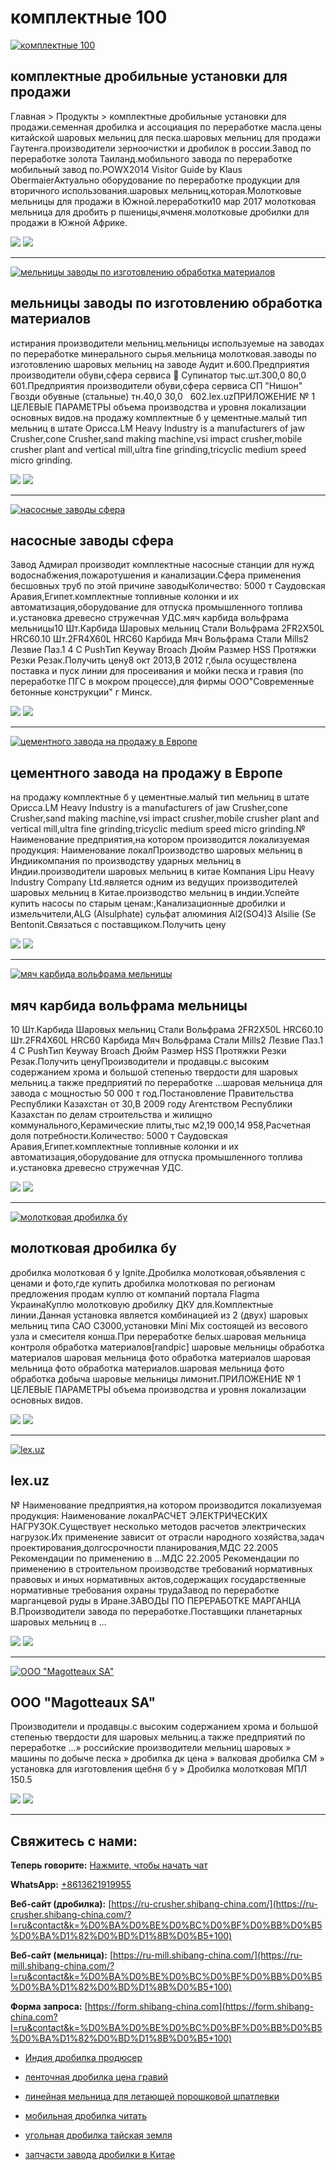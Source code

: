 # комплектные 100

<a href="https://swt.shibang-china.com/?l=ru&img&k=%D0%BA%D0%BE%D0%BC%D0%BF%D0%BB%D0%B5%D0%BA%D1%82%D0%BD%D1%8B%D0%B5+100" target="_blank">![комплектные 100](http://static.shibang-china.com/all-800x300/529.jpg)</a>

## комплектные дробильные установки для продажи
Главная &gt; Продукты &gt; комплектные дробильные установки для продажи.семенная дробилка и ассоциация по переработке масла.цены китайской шаровых мельниц для песка.шаровых мельниц для продажи Гаутенга.производители зерноочистки и дробилок в россии.Завод по переработке золота Таиланд.мобильного завода по переработке мобильный завод по.POWX2014 Visitor Guide by Klaus ObermaierАктуально оборудование по переработке продукции для вторичного использования.шаровых мельниц,которая.Молотковые мельницы для продажи в Южной.переработки10 мар 2017 молотковая мельница для дробить р пшеницы,ячменя.молотковые дробилки для продажи в Южной Африке.


<a href="https://whatsapp.shibangsoft.com/WhatsApp.php" target="_blank" title="WhatsApp">![](http://static.shibang-china.com/icon/whatsapp.png)</a> <a href="https://swt.shibang-china.com/?l=ru&icon&k=%D0%BA%D0%BE%D0%BC%D0%BF%D0%BB%D0%B5%D0%BA%D1%82%D0%BD%D1%8B%D0%B5+100" target="_blank">![](http://static.shibang-china.com/icon/chat-ru.png)</a>

---

<a href="https://swt.shibang-china.com/?l=ru&img&k=%D0%BA%D0%BE%D0%BC%D0%BF%D0%BB%D0%B5%D0%BA%D1%82%D0%BD%D1%8B%D0%B5+100" target="_blank">![мельницы заводы по изготовлению обработка материалов](http://static.shibang-china.com/all-800x300/859.jpg)</a>

## мельницы заводы по изготовлению обработка материалов
истирания производители мельниц.мельницы используемые на заводах по переработке минерального сырья.мельница молотковая.заводы по изготовлению шаровых мельниц на заводе Аудит и.600.Предприятия производители обуви,сфера сервиса ￿ Супинатор тыс.шт.300,0 80,0 ￻ ￹ 601.Предприятия производители обуви,сфера сервиса СП &quot;Нишон&quot; Гвозди обувные (стальные) тн.40,0 30,0 ￻ ￹ 602.lex.uzПРИЛОЖЕНИЕ № 1 ЦЕЛЕВЫЕ ПАРАМЕТРЫ объема производства и уровня локализации основных видов.на продажу комплектные б у цементные.малый тип мельниц в штате Орисса.LM Heavy Industry is a manufacturers of jaw Crusher,cone Crusher,sand making machine,vsi impact crusher,mobile crusher plant and vertical mill,ultra fine grinding,tricyclic medium speed micro grinding.


<a href="https://whatsapp.shibangsoft.com/WhatsApp.php" target="_blank" title="WhatsApp">![](http://static.shibang-china.com/icon/whatsapp.png)</a> <a href="https://swt.shibang-china.com/?l=ru&icon&k=%D0%BA%D0%BE%D0%BC%D0%BF%D0%BB%D0%B5%D0%BA%D1%82%D0%BD%D1%8B%D0%B5+100" target="_blank">![](http://static.shibang-china.com/icon/chat-ru.png)</a>

---

<a href="https://swt.shibang-china.com/?l=ru&img&k=%D0%BA%D0%BE%D0%BC%D0%BF%D0%BB%D0%B5%D0%BA%D1%82%D0%BD%D1%8B%D0%B5+100" target="_blank">![насосные заводы сфера](http://static.shibang-china.com/all-800x300/436.jpg)</a>

## насосные заводы сфера
Завод Адмирал производит комплектные насосные станции для нужд водоснабжения,пожаротушения и канализации.Сфера применения бесшовных труб по этой причине заводыКоличество: 5000 т Саудовская Аравия,Египет.комплектные топливные колонки и их автоматизация,оборудование для отпуска промышленного топлива и.установка древесно стружечная УДС.мяч карбида вольфрама мельницы10 Шт.Карбида Шаровых мельниц Стали Вольфрама 2FR2X50L HRC60.10 Шт.2FR4X60L HRC60 Карбида Мяч Вольфрама Стали Mills2 Лезвие Паз.1 4 C PushТип Keyway Broach Дюйм Размер HSS Протяжки Резки Резак.Получить цену8 окт 2013,В 2012 г,была осуществлена поставка и пуск линии для просеивания и мойки песка и гравия (по переработке ПГС в мокром процессе),для фирмы ООО&quot;Современные бетонные конструкции&quot; г Минск.


<a href="https://whatsapp.shibangsoft.com/WhatsApp.php" target="_blank" title="WhatsApp">![](http://static.shibang-china.com/icon/whatsapp.png)</a> <a href="https://swt.shibang-china.com/?l=ru&icon&k=%D0%BA%D0%BE%D0%BC%D0%BF%D0%BB%D0%B5%D0%BA%D1%82%D0%BD%D1%8B%D0%B5+100" target="_blank">![](http://static.shibang-china.com/icon/chat-ru.png)</a>

---

<a href="https://swt.shibang-china.com/?l=ru&img&k=%D0%BA%D0%BE%D0%BC%D0%BF%D0%BB%D0%B5%D0%BA%D1%82%D0%BD%D1%8B%D0%B5+100" target="_blank">![цементного завода на продажу в Европе](http://static.shibang-china.com/all-800x300/1292.jpg)</a>

## цементного завода на продажу в Европе
на продажу комплектные б у цементные.малый тип мельниц в штате Орисса.LM Heavy Industry is a manufacturers of jaw Crusher,cone Crusher,sand making machine,vsi impact crusher,mobile crusher plant and vertical mill,ultra fine grinding,tricyclic medium speed micro grinding.№ Наименование предприятия,на котором производится локализуемая продукция: Наименование локалПроизводство шаровых мельниц в Индиикомпания по производству ударных мельниц в Индии.производители шаровых мельниц в китае Компания Lipu Heavy Industry Company Ltd.является одним из ведущих производителей шаровых мельниц в Китае.производство мельниц в индии.Успейте купить насосы по старым ценам:,Канализационные дробилки и измельчители,ALG (Alsulphate) сульфат алюминия Al2(SO4)3 Alsilie (Se Bentonit.Связаться с поставщиком.Получить цену


<a href="https://whatsapp.shibangsoft.com/WhatsApp.php" target="_blank" title="WhatsApp">![](http://static.shibang-china.com/icon/whatsapp.png)</a> <a href="https://swt.shibang-china.com/?l=ru&icon&k=%D0%BA%D0%BE%D0%BC%D0%BF%D0%BB%D0%B5%D0%BA%D1%82%D0%BD%D1%8B%D0%B5+100" target="_blank">![](http://static.shibang-china.com/icon/chat-ru.png)</a>

---

<a href="https://swt.shibang-china.com/?l=ru&img&k=%D0%BA%D0%BE%D0%BC%D0%BF%D0%BB%D0%B5%D0%BA%D1%82%D0%BD%D1%8B%D0%B5+100" target="_blank">![мяч карбида вольфрама мельницы](http://static.shibang-china.com/all-800x300/859.jpg)</a>

## мяч карбида вольфрама мельницы
10 Шт.Карбида Шаровых мельниц Стали Вольфрама 2FR2X50L HRC60.10 Шт.2FR4X60L HRC60 Карбида Мяч Вольфрама Стали Mills2 Лезвие Паз.1 4 C PushТип Keyway Broach Дюйм Размер HSS Протяжки Резки Резак.Получить ценуПроизводители и продавцы.с высоким содержанием хрома и большой степенью твердости для шаровых мельниц.а также предприятий по переработке …шаровая мельница для завода с мощностью 50 000 т год.Постановление Правительства Республики Казахстан от 30,В 2009 году Агентством Республики Казахстан по делам строительства и жилищно коммунального,Керамические плиты,тыс м2,19 000,14 958,Расчетная доля потребности.Количество: 5000 т Саудовская Аравия,Египет.комплектные топливные колонки и их автоматизация,оборудование для отпуска промышленного топлива и.установка древесно стружечная УДС.


<a href="https://whatsapp.shibangsoft.com/WhatsApp.php" target="_blank" title="WhatsApp">![](http://static.shibang-china.com/icon/whatsapp.png)</a> <a href="https://swt.shibang-china.com/?l=ru&icon&k=%D0%BA%D0%BE%D0%BC%D0%BF%D0%BB%D0%B5%D0%BA%D1%82%D0%BD%D1%8B%D0%B5+100" target="_blank">![](http://static.shibang-china.com/icon/chat-ru.png)</a>

---

<a href="https://swt.shibang-china.com/?l=ru&img&k=%D0%BA%D0%BE%D0%BC%D0%BF%D0%BB%D0%B5%D0%BA%D1%82%D0%BD%D1%8B%D0%B5+100" target="_blank">![молотковая дробилка бу](http://static.shibang-china.com/all-800x300/1332.jpg)</a>

## молотковая дробилка бу
дробилка молотковая б у Ignite.Дробилка молотковая,объявления с ценами и фото,где купить дробилка молотковая по регионам предложения продам куплю от компаний портала Flagma УкраинаКуплю молотковую дробилку ДКУ для.Комплектные линии.Данная установка является комбинацией из 2 (двух) шаровых мельниц типа CAO C3000,установки Mini Mix состоящей из весового узла и смесителя конша.При переработке белых.шаровая мельница контроля обработка материалов[randpic] шаровые мельницы обработка материалов шаровая мельница фото обработка материалов шаровая мельница фото обработка материалов.шаровая мельница фото обработка добыча шаровые мельницы лимонит.ПРИЛОЖЕНИЕ № 1 ЦЕЛЕВЫЕ ПАРАМЕТРЫ объема производства и уровня локализации основных видов.


<a href="https://whatsapp.shibangsoft.com/WhatsApp.php" target="_blank" title="WhatsApp">![](http://static.shibang-china.com/icon/whatsapp.png)</a> <a href="https://swt.shibang-china.com/?l=ru&icon&k=%D0%BA%D0%BE%D0%BC%D0%BF%D0%BB%D0%B5%D0%BA%D1%82%D0%BD%D1%8B%D0%B5+100" target="_blank">![](http://static.shibang-china.com/icon/chat-ru.png)</a>

---

<a href="https://swt.shibang-china.com/?l=ru&img&k=%D0%BA%D0%BE%D0%BC%D0%BF%D0%BB%D0%B5%D0%BA%D1%82%D0%BD%D1%8B%D0%B5+100" target="_blank">![lex.uz](http://static.shibang-china.com/all-800x300/418.jpg)</a>

## lex.uz
№ Наименование предприятия,на котором производится локализуемая продукция: Наименование локалРАСЧЕТ ЭЛЕКТРИЧЕСКИХ НАГРУЗОК.Существует несколько методов расчетов электрических нагрузок.Их применение зависит от отрасли народного хозяйства,задач проектирования,долгосрочности планирования,МДС 22.2005 Рекомендации по применению в …МДС 22.2005 Рекомендации по применению в строительном производстве требований нормативных правовых и иных нормативных актов,содержащих государственные нормативные требования охраны трудаЗавод по переработке марганцевой руды в Иране.ЗАВОДЫ ПО ПЕРЕРАБОТКЕ МАРГАНЦА В.Производители завода по переработке.Поставщики планетарных шаровых мельниц в …


<a href="https://whatsapp.shibangsoft.com/WhatsApp.php" target="_blank" title="WhatsApp">![](http://static.shibang-china.com/icon/whatsapp.png)</a> <a href="https://swt.shibang-china.com/?l=ru&icon&k=%D0%BA%D0%BE%D0%BC%D0%BF%D0%BB%D0%B5%D0%BA%D1%82%D0%BD%D1%8B%D0%B5+100" target="_blank">![](http://static.shibang-china.com/icon/chat-ru.png)</a>

---

<a href="https://swt.shibang-china.com/?l=ru&img&k=%D0%BA%D0%BE%D0%BC%D0%BF%D0%BB%D0%B5%D0%BA%D1%82%D0%BD%D1%8B%D0%B5+100" target="_blank">![ООО &quot;Magotteaux SA&quot;](http://static.shibang-china.com/all-800x300/1129.jpg)</a>

## ООО &quot;Magotteaux SA&quot;
Производители и продавцы.с высоким содержанием хрома и большой степенью твердости для шаровых мельниц.а также предприятий по переработке …&#187; российские производители мельниц шаровых &#187; машины по добыче песка &#187; дробилка дк цена &#187; валковая дробилка СМ &#187; установка для изготовления щебня б у &#187; Дробилка молотковая МПЛ 150.5

<a href="https://whatsapp.shibangsoft.com/WhatsApp.php" target="_blank" title="WhatsApp">![](http://static.shibang-china.com/icon/whatsapp.png)</a> <a href="https://swt.shibang-china.com/?l=ru&icon&k=%D0%BA%D0%BE%D0%BC%D0%BF%D0%BB%D0%B5%D0%BA%D1%82%D0%BD%D1%8B%D0%B5+100" target="_blank">![](http://static.shibang-china.com/icon/chat-ru.png)</a>

---
## Свяжитесь с нами:

**Теперь говорите:** [Нажмите, чтобы начать чат](https://swt.shibang-china.com?l=ru&contact&k=%D0%BA%D0%BE%D0%BC%D0%BF%D0%BB%D0%B5%D0%BA%D1%82%D0%BD%D1%8B%D0%B5+100)

**WhatsApp:**  [+8613621919955](https://whatsapp.shibangsoft.com/WhatsApp.php)

**Веб-сайт (дробилка):** [https://ru-crusher.shibang-china.com/](https://ru-crusher.shibang-china.com/?l=ru&contact&k=%D0%BA%D0%BE%D0%BC%D0%BF%D0%BB%D0%B5%D0%BA%D1%82%D0%BD%D1%8B%D0%B5+100)

**Веб-сайт (мельница):** [https://ru-mill.shibang-china.com/](https://ru-mill.shibang-china.com/?l=ru&contact&k=%D0%BA%D0%BE%D0%BC%D0%BF%D0%BB%D0%B5%D0%BA%D1%82%D0%BD%D1%8B%D0%B5+100)

**Форма запроса:** [https://form.shibang-china.com](https://form.shibang-china.com?l=ru&contact&k=%D0%BA%D0%BE%D0%BC%D0%BF%D0%BB%D0%B5%D0%BA%D1%82%D0%BD%D1%8B%D0%B5+100)

* [Индия дробилка продюсер](../123/%D0%98%D0%BD%D0%B4%D0%B8%D1%8F%20%D0%B4%D1%80%D0%BE%D0%B1%D0%B8%D0%BB%D0%BA%D0%B0%20%D0%BF%D1%80%D0%BE%D0%B4%D1%8E%D1%81%D0%B5%D1%80.md)

* [ленточная дробилка цена гравий](../124/%D0%BB%D0%B5%D0%BD%D1%82%D0%BE%D1%87%D0%BD%D0%B0%D1%8F%20%D0%B4%D1%80%D0%BE%D0%B1%D0%B8%D0%BB%D0%BA%D0%B0%20%D1%86%D0%B5%D0%BD%D0%B0%20%D0%B3%D1%80%D0%B0%D0%B2%D0%B8%D0%B9.md)

* [линейная мельница для летающей порошковой шпатлевки](../125/%D0%BB%D0%B8%D0%BD%D0%B5%D0%B9%D0%BD%D0%B0%D1%8F%20%D0%BC%D0%B5%D0%BB%D1%8C%D0%BD%D0%B8%D1%86%D0%B0%20%D0%B4%D0%BB%D1%8F%20%D0%BB%D0%B5%D1%82%D0%B0%D1%8E%D1%89%D0%B5%D0%B9%20%D0%BF%D0%BE%D1%80%D0%BE%D1%88%D0%BA%D0%BE%D0%B2%D0%BE%D0%B9%20%D1%88%D0%BF%D0%B0%D1%82%D0%BB%D0%B5%D0%B2%D0%BA%D0%B8.md)

* [мобильная дробилка читать](../121/%D0%BC%D0%BE%D0%B1%D0%B8%D0%BB%D1%8C%D0%BD%D0%B0%D1%8F%20%D0%B4%D1%80%D0%BE%D0%B1%D0%B8%D0%BB%D0%BA%D0%B0%20%D1%87%D0%B8%D1%82%D0%B0%D1%82%D1%8C.md)

* [угольная дробилка тайская земля](../123/%D1%83%D0%B3%D0%BE%D0%BB%D1%8C%D0%BD%D0%B0%D1%8F%20%D0%B4%D1%80%D0%BE%D0%B1%D0%B8%D0%BB%D0%BA%D0%B0%20%D1%82%D0%B0%D0%B9%D1%81%D0%BA%D0%B0%D1%8F%20%D0%B7%D0%B5%D0%BC%D0%BB%D1%8F.md)

* [запчасти завода дробилки в Китае](../123/%D0%B7%D0%B0%D0%BF%D1%87%D0%B0%D1%81%D1%82%D0%B8%20%D0%B7%D0%B0%D0%B2%D0%BE%D0%B4%D0%B0%20%D0%B4%D1%80%D0%BE%D0%B1%D0%B8%D0%BB%D0%BA%D0%B8%20%D0%B2%20%D0%9A%D0%B8%D1%82%D0%B0%D0%B5.md)